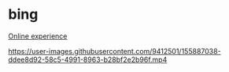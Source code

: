 # bing


[Online experience](https://zuyun.github.io/bing/#/)



https://user-images.githubusercontent.com/9412501/155887038-ddee8d92-58c5-4991-8963-b28bf2e2b96f.mp4

